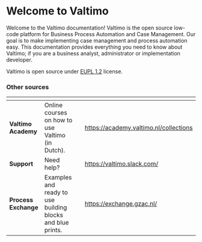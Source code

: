 # Welcome to Valtimo

Welcome to the Valtimo documentation! Valtimo is the open source low-code platform for Business Process Automation and Case Management. Our goal is to make implementing case management and process automation easy. This documentation provides everything you need to know about Valtimo; if you are a business analyst, administrator or implementation developer.

Valtimo is open source under [EUPL 1.2](https://commission.europa.eu/content/european-union-public-licence\_en) license.&#x20;

### Other sources

<table data-view="cards"><thead><tr><th></th><th></th><th></th><th data-hidden data-card-target data-type="content-ref"></th></tr></thead><tbody><tr><td><strong>Valtimo Academy</strong>  </td><td>Online courses on how to use Valtimo (in Dutch).</td><td></td><td><a href="https://academy.valtimo.nl/collections">https://academy.valtimo.nl/collections</a></td></tr><tr><td><strong>Support</strong></td><td>Need help?</td><td></td><td><a href="https://valtimo.slack.com/">https://valtimo.slack.com/</a></td></tr><tr><td><strong>Process Exchange</strong></td><td>Examples and ready to use building blocks and blue prints.</td><td></td><td><a href="https://exchange.gzac.nl/">https://exchange.gzac.nl/</a></td></tr></tbody></table>
